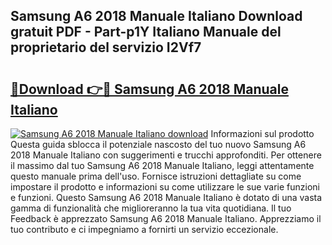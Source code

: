 ## Samsung A6 2018 Manuale Italiano Download gratuit PDF - Part-p1Y Italiano Manuale del proprietario del servizio I2Vf7

# <h2><a href="http://dfbezl.blite.top/?on=Samsung+A6+2018+Manuale+Italiano">🔗Download 👉🔴 Samsung A6 2018 Manuale Italiano</a></h2>

[![Samsung A6 2018 Manuale Italiano download](https://i.imgur.com/lujVjoI.png)](http://dfbezl.blite.top/?on=Samsung+A6+2018+Manuale+Italiano)
Informazioni sul prodotto Questa guida sblocca il potenziale nascosto del tuo nuovo Samsung A6 2018 Manuale Italiano con suggerimenti e trucchi approfonditi. Per ottenere il massimo dal tuo Samsung A6 2018 Manuale Italiano, leggi attentamente questo manuale prima dell'uso. Fornisce istruzioni dettagliate su come impostare il prodotto e informazioni su come utilizzare le sue varie funzioni e funzioni. Questo Samsung A6 2018 Manuale Italiano è dotato di una vasta gamma di funzionalità che miglioreranno la tua vita quotidiana. Il tuo Feedback è apprezzato Samsung A6 2018 Manuale Italiano. Apprezziamo il tuo contributo e ci impegniamo a fornirti un servizio eccezionale.
